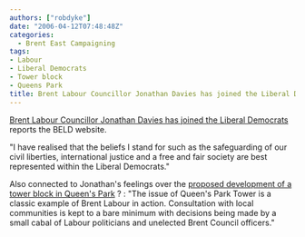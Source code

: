 ```yaml
---
authors: ["robdyke"]
date: "2006-04-12T07:48:48Z"
categories:
  - Brent East Campaigning
tags:
- Labour
- Liberal Democrats
- Tower block
- Queens Park
title: Brent Labour Councillor Jonathan Davies has joined the Liberal Democrats
---
```

[Brent Labour Councillor Jonathan Davies has joined the Liberal Democrats](http://www.brentlibdems.org.uk/) reports the BELD website.

"I have realised that the beliefs I stand for such as the safeguarding of our civil liberties, international justice and a free and fair society are best represented within the Liberal Democrats."

Also connected to Jonathan's feelings over the [proposed development of a tower block in Queen's Park](http://stopthetower.co.uk) ? : "The issue of Queen's Park Tower is a classic example of Brent Labour in action. Consultation with local communities is kept to a bare minimum with decisions being made by a small cabal of Labour politicians and unelected Brent Council officers."
